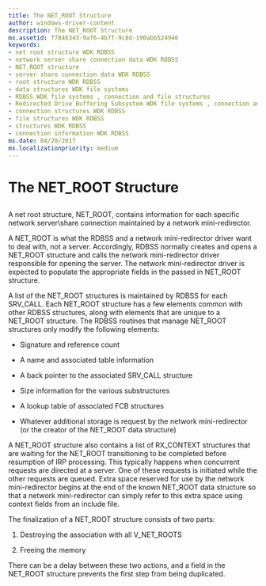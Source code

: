 ```yaml
---
title: The NET_ROOT Structure
author: windows-driver-content
description: The NET_ROOT Structure
ms.assetid: f7846343-9af6-4b7f-9c8d-190abb524946
keywords:
- net root structure WDK RDBSS
- network server share connection data WDK RDBSS
- NET_ROOT structure
- server share connection data WDK RDBSS
- root structure WDK RDBSS
- data structures WDK file systems
- RDBSS WDK file systems , connection and file structures
- Redirected Drive Buffering Subsystem WDK file systems , connection and file structures
- connection structures WDK RDBSS
- file structures WDK RDBSS
- structures WDK RDBSS
- connection information WDK RDBSS
ms.date: 04/20/2017
ms.localizationpriority: medium
---
```


# The NET_ROOT Structure


## <span id="ddk_the_net_root_structure_if"></span><span id="DDK_THE_NET_ROOT_STRUCTURE_IF"></span>


A net root structure, NET_ROOT, contains information for each specific network server\\share connection maintained by a network mini-redirector.

A NET_ROOT is what the RDBSS and a network mini-redirector driver want to deal with, not a server. Accordingly, RDBSS normally creates and opens a NET_ROOT structure and calls the network mini-redirector driver responsible for opening the server. The network mini-redirector driver is expected to populate the appropriate fields in the passed in NET_ROOT structure.

A list of the NET_ROOT structures is maintained by RDBSS for each SRV_CALL. Each NET_ROOT structure has a few elements common with other RDBSS structures, along with elements that are unique to a NET_ROOT structure. The RDBSS routines that manage NET_ROOT structures only modify the following elements:

-   Signature and reference count

-   A name and associated table information

-   A back pointer to the associated SRV_CALL structure

-   Size information for the various substructures

-   A lookup table of associated FCB structures

-   Whatever additional storage is request by the network mini-redirector (or the creator of the NET_ROOT data structure)

A NET_ROOT structure also contains a list of RX_CONTEXT structures that are waiting for the NET_ROOT transitioning to be completed before resumption of IRP processing. This typically happens when concurrent requests are directed at a server. One of these requests is initiated while the other requests are queued. Extra space reserved for use by the network mini-redirector begins at the end of the known NET_ROOT data structure so that a network mini-redirector can simply refer to this extra space using context fields from an include file.

The finalization of a NET_ROOT structure consists of two parts:

1.  Destroying the association with all V_NET_ROOTS

2.  Freeing the memory

There can be a delay between these two actions, and a field in the NET_ROOT structure prevents the first step from being duplicated.

 

 




